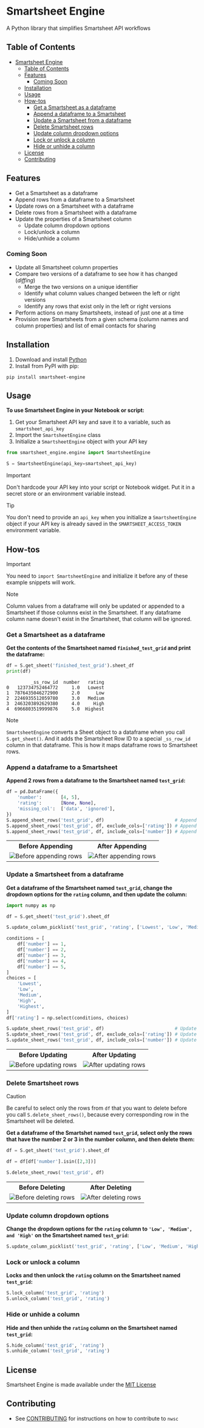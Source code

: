 # Smartsheet Engine
A Python library that simplifies Smartsheet API workflows

## Table of Contents
- [Smartsheet Engine](#smartsheet-engine)
  - [Table of Contents](#table-of-contents)
  - [Features](#features)
    - [Coming Soon](#coming-soon)
  - [Installation](#installation)
  - [Usage](#usage)
  - [How-tos](#how-tos)
    - [Get a Smartsheet as a dataframe](#get-a-smartsheet-as-a-dataframe)
    - [Append a dataframe to a Smartsheet](#append-a-dataframe-to-a-smartsheet)
    - [Update a Smartsheet from a dataframe](#update-a-smartsheet-from-a-dataframe)
    - [Delete Smartsheet rows](#delete-smartsheet-rows)
    - [Update column dropdown options](#update-column-dropdown-options)
    - [Lock or unlock a column](#lock-or-unlock-a-column)
    - [Hide or unhide a column](#hide-or-unhide-a-column)
  - [License](#license)
  - [Contributing](#contributing)

## Features
- Get a Smartsheet as a dataframe
- Append rows from a dataframe to a Smartsheet
- Update rows on a Smartsheet with a dataframe
- Delete rows from a Smartsheet with a dataframe
- Update the properties of a Smartsheet column
  - Update column dropdown options
  - Lock/unlock a column
  - Hide/unhide a column
### Coming Soon
- Update all Smartsheet column properties
- Compare two versions of a dataframe to see how it has changed (*diffing*)
  - Merge the two versions on a unique identifier
  - Identify what column values changed between the left or right versions
  - Identify any rows that exist only in the left or right versions
- Perform actions on many Smartsheets, instead of just one at a time
- Provision new Smartsheets from a given schema (column names and column properties) and list of email contacts for sharing

## Installation
1. Download and install [Python](https://www.python.org/downloads/)
2. Install from PyPI with pip:
```
pip install smartsheet-engine
```

## Usage
**To use Smartsheet Engine in your Notebook or script:**

1. Get your Smartsheet API key and save it to a variable, such as `smartsheet_api_key`
2. Import the `SmartsheetEngine` class
3. Initialize a `SmartsheetEngine` object with your API key

```python
from smartsheet_engine.engine import SmartsheetEngine

S = SmartsheetEngine(api_key=smartsheet_api_key)
```

> [!IMPORTANT]
> Don't hardcode your API key into your script or Notebook widget. Put it in a secret store or an environment variable instead.

> [!TIP]
> You don't need to provide an `api_key` when you initialize a `SmartsheetEngine` object if your API key is already saved in the `SMARTSHEET_ACCESS_TOKEN` environment variable.

## How-tos
> [!IMPORTANT]
> You need to `import SmartsheetEngine` and initialize it before any of these example snippets will work.

> [!NOTE]
> Column values from a dataframe will only be updated or appended to a Smartsheet if those columns exist in the Smartsheet. If any dataframe column name doesn't exist in the Smartsheet, that column will be ignored.

### Get a Smartsheet as a dataframe
**Get the contents of the Smartsheet named `finished_test_grid` and print the dataframe:**

```python
df = S.get_sheet('finished_test_grid').sheet_df
print(df)
```
```text
         _ss_row_id  number   rating
0   123734752464772     1.0   Lowest
1  7876435046272900     2.0      Low
2  2246935512059780     3.0   Medium
3  2463203892629380     4.0     High
4  6966803519999876     5.0  Highest
```

> [!NOTE]
> `SmartsheetEngine` converts a Sheet object to a dataframe when you call `S.get_sheet()`. And it adds the Smartsheet Row ID to a special `_ss_row_id` column in that dataframe. This is how it maps dataframe rows to Smartsheet rows.

### Append a dataframe to a Smartsheet
**Append 2 rows from a dataframe to the Smartsheet named `test_grid`:**

```python
df = pd.DataFrame({
    'number':       [4, 5],
    'rating':       [None, None],
    'missing_col':  ['data', 'ignored'],
})
S.append_sheet_rows('test_grid', df)                          # Append all columns
S.append_sheet_rows('test_grid', df, exclude_cols=['rating']) # Append all columns except the `rating` column
S.append_sheet_rows('test_grid', df, include_cols=['number']) # Append only the `number` column
```

<table>
  <tr>
    <th>Before Appending</th>
    <th>After Appending</th>
  <tr>
    <td><img src='https://github.com/1npo/smartsheet-engine/blob/main/img/append_rows_before.png', alt='Before appending rows'></td>
    <td><img src='https://github.com/1npo/smartsheet-engine/blob/main/img/append_rows_after.png', alt='After appending rows'></td>
  </tr>
</table>

### Update a Smartsheet from a dataframe
**Get a dataframe of the Smartsheet named `test_grid`, change the dropdown options for the `rating` column, and then update the column:**

```python
import numpy as np

df = S.get_sheet('test_grid').sheet_df

S.update_column_picklist('test_grid', 'rating', ['Lowest', 'Low', 'Medium', 'High', 'Highest'])

conditions = [
    df['number'] == 1,
    df['number'] == 2,
    df['number'] == 3,
    df['number'] == 4,
    df['number'] == 5,
]
choices = [
    'Lowest',
    'Low',
    'Medium',
    'High',
    'Highest',
]
df['rating'] = np.select(conditions, choices)

S.update_sheet_rows('test_grid', df)                          # Update all columns
S.update_sheet_rows('test_grid', df, exclude_cols=['rating']) # Update all columns except the `rating` column
S.update_sheet_rows('test_grid', df, include_cols=['number']) # Update only the `number` column
```

<table>
  <tr>
    <th>Before Updating</th>
    <th>After Updating</th>
  <tr>
    <td><img src='https://github.com/1npo/smartsheet-engine/blob/main/img/update_rows_before.png', alt='Before updating rows'></td>
    <td><img src='https://github.com/1npo/smartsheet-engine/blob/main/img/update_rows_after.png', alt='After updating rows'></td>
  </tr>
</table>

### Delete Smartsheet rows
> [!CAUTION]
> Be careful to select only the rows from `df` that you want to delete before you call `S.delete_sheet_rows()`, because every corresponding row in the Smartsheet will be deleted.

**Get a dataframe of the Smartshet named `test_grid`, select only the rows that have the number 2 or 3 in the number column, and then delete them:**

```python
df = S.get_sheet('test_grid').sheet_df

df = df[df['number'].isin([2,3])]

S.delete_sheet_rows('test_grid', df)
```

<table>
  <tr>
    <th>Before Deleting</th>
    <th>After Deleting</th>
  <tr>
    <td><img src='https://github.com/1npo/smartsheet-engine/blob/main/img/delete_rows_before.png', alt='Before deleting rows'></td>
    <td><img src='https://github.com/1npo/smartsheet-engine/blob/main/img/delete_rows_after.png', alt='After deleting rows'></td>
  </tr>
</table>

### Update column dropdown options
**Change the dropdown options for the `rating` column to `'Low', 'Medium', and 'High'` on the Smartsheet named `test_grid`:**

```python
S.update_column_picklist('test_grid', 'rating', ['Low', 'Medium', 'High'])
```

### Lock or unlock a column
**Locks and then unlock the `rating` column on the Smartsheet named `test_grid`:**

```python
S.lock_column('test_grid', 'rating')
S.unlock_column('test_grid', 'rating')
```

### Hide or unhide a column
**Hide and then unhide the `rating` column on the Smartsheet named `test_grid`:**

```python
S.hide_column('test_grid', 'rating')
S.unhide_column('test_grid', 'rating')
```

## License
Smartsheet Engine is made available under the [MIT License](LICENSE.md)

## Contributing
- See [CONTRIBUTING](CONTRIBUTING.md) for instructions on how to contribute to `nwsc`
